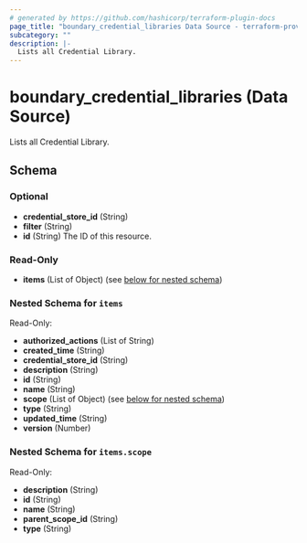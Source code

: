 ```yaml
---
# generated by https://github.com/hashicorp/terraform-plugin-docs
page_title: "boundary_credential_libraries Data Source - terraform-provider-boundary"
subcategory: ""
description: |-
  Lists all Credential Library.
---
```


# boundary_credential_libraries (Data Source)

Lists all Credential Library.



<!-- schema generated by tfplugindocs -->
## Schema

### Optional

- **credential_store_id** (String)
- **filter** (String)
- **id** (String) The ID of this resource.

### Read-Only

- **items** (List of Object) (see [below for nested schema](#nestedatt--items))

<a id="nestedatt--items"></a>
### Nested Schema for `items`

Read-Only:

- **authorized_actions** (List of String)
- **created_time** (String)
- **credential_store_id** (String)
- **description** (String)
- **id** (String)
- **name** (String)
- **scope** (List of Object) (see [below for nested schema](#nestedobjatt--items--scope))
- **type** (String)
- **updated_time** (String)
- **version** (Number)

<a id="nestedobjatt--items--scope"></a>
### Nested Schema for `items.scope`

Read-Only:

- **description** (String)
- **id** (String)
- **name** (String)
- **parent_scope_id** (String)
- **type** (String)


